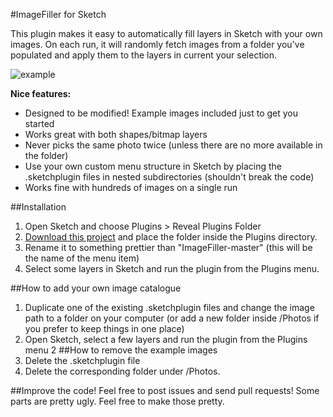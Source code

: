 #ImageFiller for Sketch

This plugin makes it easy to automatically fill layers in Sketch with your own images. On each run, it will randomly fetch images from a folder you've populated and apply them to the layers in current your selection.

![example](http://cl.ly/image/0q200I0y081y/example.png)

**Nice features:**

* Designed to be modified! Example images included just to get you started
* Works great with both shapes/bitmap layers
* Never picks the same photo twice (unless there are no more available in the folder)
* Use your own custom menu structure in Sketch by placing the .sketchplugin files in nested subdirectories (shouldn't break the code)
* Works fine with hundreds of images on a single run

##Installation
1. Open Sketch and choose Plugins > Reveal Plugins Folder
1. [Download this project](https://github.com/awt2542/ImageFiller/archive/master.zip) and place the folder inside the Plugins directory.
1. Rename it to something prettier than "ImageFiller-master" (this will be the name of the menu item)
1. Select some layers in Sketch and run the plugin from the Plugins menu.

##How to add your own image catalogue
1. Duplicate one of the existing .sketchplugin files and change the image path to a folder on your computer (or add a new folder inside /Photos if you prefer to keep things in one place)
1. Open Sketch, select a few layers and run the plugin from the Plugins menu
2
##How to remove the example images
1. Delete the .sketchplugin file
1. Delete the corresponding folder under /Photos.

##Improve the code!
Feel free to post issues and send pull requests! Some parts are pretty ugly. Feel free to make those pretty.